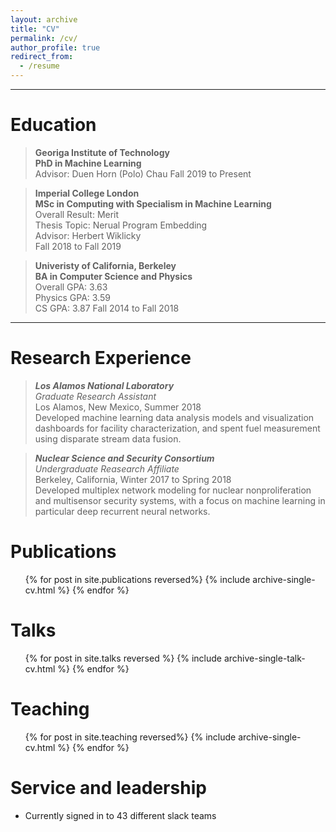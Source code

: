 ```yaml
---
layout: archive
title: "CV"
permalink: /cv/
author_profile: true
redirect_from:
  - /resume
---
```


---

# Education

> **Georiga Institute of Technology**  
> **PhD in Machine Learning**  
> Advisor: Duen Horn (Polo) Chau
> Fall 2019 to Present

> **Imperial College London**  
> **MSc in Computing with Specialism in Machine Learning**  
> Overall Result: Merit  
> Thesis Topic: Nerual Program Embedding  
> Advisor: Herbert Wiklicky  
> Fall 2018 to Fall 2019

> **Univeristy of California, Berkeley**  
> **BA in Computer Science and Physics**  
> Overall GPA: 3.63  
> Physics GPA: 3.59  
> CS GPA: 3.87
> Fall 2014 to Fall 2018

---

# Research Experience

> **_Los Alamos National Laboratory_**  
> _Graduate Research Assistant_  
> Los Alamos, New Mexico, Summer 2018  
> <span style="fontstlye:normal">Developed machine learning data analysis models and visualization dashboards for facility characterization, and spent fuel measurement using disparate stream data fusion.</span>

> **_Nuclear Science and Security Consortium_**  
> _Undergraduate Reasearch Affiliate_  
> Berkeley, California, Winter 2017 to Spring 2018  
> <span style="fontstlye:normal">Developed multiplex network modeling for nuclear nonproliferation and multisensor security systems, with a focus on machine learning in particular deep recurrent neural networks.</span>

# Publications

  <ul>{% for post in site.publications reversed%}
    {% include archive-single-cv.html %}
  {% endfor %}</ul>
  
Talks
======
  <ul>{% for post in site.talks reversed %}
    {% include archive-single-talk-cv.html %}
  {% endfor %}</ul>
  
Teaching
======
  <ul>{% for post in site.teaching reversed%}
    {% include archive-single-cv.html %}
  {% endfor %}</ul>
  
Service and leadership
======
* Currently signed in to 43 different slack teams

